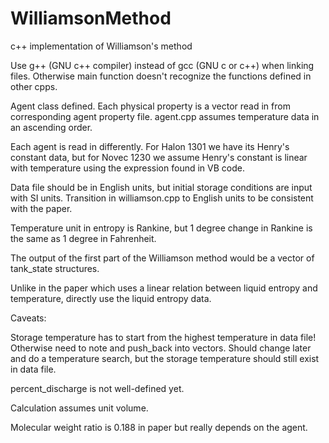# WilliamsonMethod
c++ implementation of Williamson's method


Use g++ (GNU c++ compiler) instead of gcc (GNU c or c++) when linking files. Otherwise main function doesn't recognize the functions defined in other cpps.



Agent class defined. Each physical property is a vector read in from corresponding agent property file. agent.cpp assumes temperature data in an ascending order.

Each agent is read in differently. For Halon 1301 we have its Henry's constant data, but for Novec 1230 we assume Henry's constant is linear with temperature using the expression found in VB code.

Data file should be in English units, but initial storage conditions are input with SI units. Transition in williamson.cpp to English units to be consistent with the paper.

Temperature unit in entropy is Rankine, but 1 degree change in Rankine is the same as 1 degree in Fahrenheit.



The output of the first part of the Williamson method would be a vector of tank_state structures.



Unlike in the paper which uses a linear relation between liquid entropy and temperature, directly use the liquid entropy data.




Caveats:

Storage temperature has to start from the highest temperature in data file! Otherwise need to note and push_back into vectors.
Should change later and do a temperature search, but the storage temperature should still exist in data file.

percent_discharge is not well-defined yet.

Calculation assumes unit volume.

Molecular weight ratio is 0.188 in paper but really depends on the agent.
